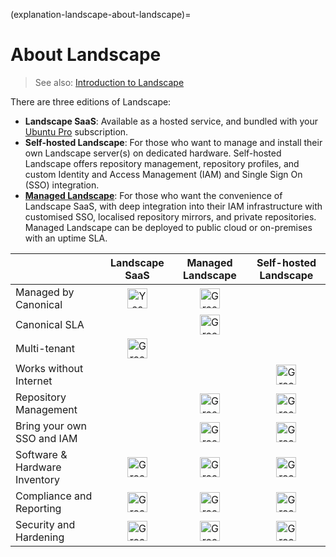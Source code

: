 (explanation-landscape-about-landscape)=
# About Landscape

> See also: [Introduction to Landscape](/introduction-to-landscape)

There are three editions of Landscape:

- **Landscape SaaS**: Available as a hosted service, and bundled with your [Ubuntu Pro](https://ubuntu.com/pro) subscription.
- **Self-hosted Landscape**: For those who want to manage and install their own Landscape server(s) on dedicated hardware. Self-hosted Landscape offers repository management, repository profiles, and custom Identity and Access Management (IAM) and Single Sign On (SSO) integration.
- [**Managed Landscape**](https://ubuntu.com/landscape/managed): For those who want the convenience of Landscape SaaS, with deep integration into their IAM infrastructure with customised SSO, localised repository mirrors, and private repositories. Managed Landscape can be deployed to public cloud or on-premises with an uptime SLA.

|   | Landscape SaaS | Managed Landscape | Self-hosted Landscape |
| ------ | :-----: | :-----: | :-----: |
| Managed by Canonical | <img src="https://assets.ubuntu.com/v1/590f1b81-success-green-fill.svg?w=32" alt="Yes" width="32" height="32" style="width: 32px; height: 32px" /> | <img src="https://assets.ubuntu.com/v1/590f1b81-success-green-fill.svg" alt="Green check mark" width="32"/> |    |
| Canonical SLA |    | <img src="https://assets.ubuntu.com/v1/590f1b81-success-green-fill.svg" alt="Green check mark" width="32"/> |    |
| Multi-tenant |  <img src="https://assets.ubuntu.com/v1/590f1b81-success-green-fill.svg" alt="Green check mark" width="32"/> |    |    |
| Works without Internet |    |    | <img src="https://assets.ubuntu.com/v1/590f1b81-success-green-fill.svg" alt="Green check mark" width="32"/> |
| Repository Management |    | <img src="https://assets.ubuntu.com/v1/590f1b81-success-green-fill.svg" alt="Green check mark" width="32"/> | <img src="https://assets.ubuntu.com/v1/590f1b81-success-green-fill.svg" alt="Green check mark" width="32"/> |
| Bring your own SSO and IAM |    | <img src="https://assets.ubuntu.com/v1/590f1b81-success-green-fill.svg" alt="Green check mark" width="32"/> | <img src="https://assets.ubuntu.com/v1/590f1b81-success-green-fill.svg" alt="Green check mark" width="32"/> |
| Software & Hardware Inventory | <img src="https://assets.ubuntu.com/v1/590f1b81-success-green-fill.svg" alt="Green check mark" width="32"/> | <img src="https://assets.ubuntu.com/v1/590f1b81-success-green-fill.svg" alt="Green check mark" width="32"/> | <img src="https://assets.ubuntu.com/v1/590f1b81-success-green-fill.svg" alt="Green check mark" width="32"/> |
| Compliance and Reporting | <img src="https://assets.ubuntu.com/v1/590f1b81-success-green-fill.svg" alt="Green check mark" width="32"/> | <img src="https://assets.ubuntu.com/v1/590f1b81-success-green-fill.svg" alt="Green check mark" width="32"/> | <img src="https://assets.ubuntu.com/v1/590f1b81-success-green-fill.svg" alt="Green check mark" width="32"/> |
| Security and Hardening | <img src="https://assets.ubuntu.com/v1/590f1b81-success-green-fill.svg" alt="Green check mark" width="32"/> | <img src="https://assets.ubuntu.com/v1/590f1b81-success-green-fill.svg" alt="Green check mark" width="32"/> | <img src="https://assets.ubuntu.com/v1/590f1b81-success-green-fill.svg" alt="Green check mark" width="32"/> |

